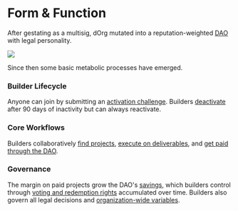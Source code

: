 # Form & Function

After gestating as a multisig, dOrg mutated into a reputation-weighted [DAO](../glossary/web3.md#dao) with legal personality.

![](../.gitbook/assets/artboard.png)

Since then some basic metabolic processes have emerged.

### Builder Lifecycle

Anyone can join by submitting an [activation challenge](../lifecycle/activation.md). Builders [deactivate](../lifecycle/deactivation.md) after 90 days of inactivity but can always reactivate.

### Core Workflows

Builders collaboratively [find projects](../workflows/finding-a-project.md), [execute on deliverables](../workflows/executing.md), and [get paid through the DAO](../workflows/getting-paid.md).

### Governance

The margin on paid projects grow the DAO's [savings](../governance/savings.md), which builders control through [voting and redemption rights](../governance/rep-and-tokens.md) accumulated over time. Builders also govern all legal decisions and [organization-wide variables](../governance/global-variables.md).



